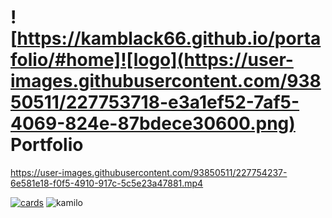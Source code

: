 # ![https://kamblack66.github.io/portafolio/#home]![logo](https://user-images.githubusercontent.com/93850511/227753718-e3a1ef52-7af5-4069-824e-87bdece30600.png) Portfolio

https://user-images.githubusercontent.com/93850511/227754237-6e581e18-f0f5-4910-917c-5c5e23a47881.mp4

[![cards](https://user-images.githubusercontent.com/93850511/224516006-1033a01f-1b26-4c66-b5f7-82e9faeb8199.png)](https://kamblack66.github.io/portafolio/)
![kamilo](https://user-images.githubusercontent.com/93850511/225447360-625a7de8-f22a-41e8-ae5c-f6768c5ec097.svg)
